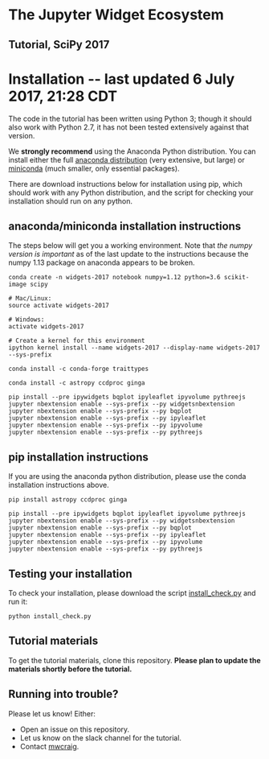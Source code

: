 # The Jupyter Widget Ecosystem

## Tutorial, SciPy 2017

# Installation -- last updated 6 July 2017, 21:28 CDT

The code in the tutorial has been written using Python 3; though it should also work with Python 2.7, it has not been tested extensively against that version.

We **strongly recommend** using the Anaconda Python distribution. You can install either the full [anaconda distribution](https://www.continuum.io/downloads) (very extensive, but large) or [miniconda](https://conda.io/miniconda.html) (much smaller, only essential packages).

There are download instructions below for installation using pip, which should work with any Python distribution, and the script for checking your installation should run on any python.

## anaconda/miniconda installation instructions

The steps below will get you a working environment. Note that *the numpy version is important* as of the last update to the instructions because the numpy 1.13 package on anaconda appears to be broken.

```
conda create -n widgets-2017 notebook numpy=1.12 python=3.6 scikit-image scipy

# Mac/Linux:
source activate widgets-2017

# Windows:
activate widgets-2017

# Create a kernel for this environment
ipython kernel install --name widgets-2017 --display-name widgets-2017 --sys-prefix

conda install -c conda-forge traittypes

conda install -c astropy ccdproc ginga

pip install --pre ipywidgets bqplot ipyleaflet ipyvolume pythreejs
jupyter nbextension enable --sys-prefix --py widgetsnbextension
jupyter nbextension enable --sys-prefix --py bqplot
jupyter nbextension enable --sys-prefix --py ipyleaflet
jupyter nbextension enable --sys-prefix --py ipyvolume
jupyter nbextension enable --sys-prefix --py pythreejs
```

## pip installation instructions

If you are using the anaconda python distribution, please use the conda installation instructions above.

```
pip install astropy ccdproc ginga

pip install --pre ipywidgets bqplot ipyleaflet ipyvolume pythreejs
jupyter nbextension enable --sys-prefix --py widgetsnbextension
jupyter nbextension enable --sys-prefix --py bqplot
jupyter nbextension enable --sys-prefix --py ipyleaflet
jupyter nbextension enable --sys-prefix --py ipyvolume
jupyter nbextension enable --sys-prefix --py pythreejs
```

## Testing your installation

To check your installation, please download the script [install_check.py](https://raw.githubusercontent.com/mwcraig/scipy2017-jupyter-widgets-tutorial/master/install_check.py) and run it:

```
python install_check.py
```

## Tutorial materials

To get the tutorial materials, clone this repository. **Please plan to update the materials shortly before the tutorial.**

## Running into trouble?

Please let us know! Either:

+ Open an issue on this repository.
+ Let us know on the slack channel for the tutorial.
+ Contact [mwcraig](https://github.com/mwcraig).



